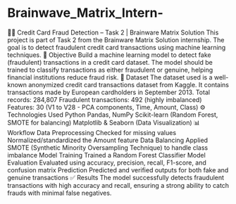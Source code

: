 # Brainwave_Matrix_Intern-
🕵️‍♂️ Credit Card Fraud Detection – Task 2 | Brainware Matrix Solution
This project is part of Task 2 from the Brainware Matrix Solution internship. The goal is to detect fraudulent credit card transactions using machine learning techniques.
📌 Objective
Build a machine learning model to detect fake (fraudulent) transactions in a credit card dataset. The model should be trained to classify transactions as either fraudulent or genuine, helping financial institutions reduce fraud risk.
📂 Dataset
The dataset used is a well-known anonymized credit card transactions dataset from Kaggle. It contains transactions made by European cardholders in September 2013.
Total records: 284,807
Fraudulent transactions: 492 (highly imbalanced)
Features: 30 (V1 to V28 - PCA components, Time, Amount, Class)
⚙️ Technologies Used
Python
Pandas, NumPy
Scikit-learn (Random Forest, SMOTE for balancing)
Matplotlib & Seaborn (Data Visualization)
📊 Workflow
Data Preprocessing
Checked for missing values
Normalized/standardized the Amount feature
Data Balancing
Applied SMOTE (Synthetic Minority Oversampling Technique) to handle class imbalance
Model Training
Trained a Random Forest Classifier
Model Evaluation
Evaluated using accuracy, precision, recall, F1-score, and confusion matrix
Prediction
Predicted and verified outputs for both fake and genuine transactions
✅ Results
The model successfully detects fraudulent transactions with high accuracy and recall, ensuring a strong ability to catch frauds with minimal false negatives.







